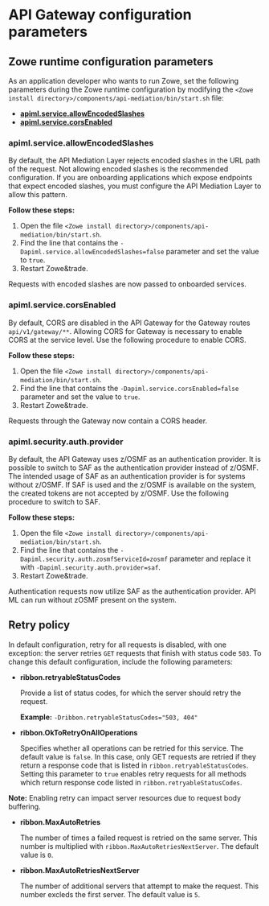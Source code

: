 # API Gateway configuration parameters

## Zowe runtime configuration parameters

As an application developer who wants to run Zowe, set the following parameters during the Zowe runtime configuration by modifying the `<Zowe install directory>/components/api-mediation/bin/start.sh` file:

* **[apiml.service.allowEncodedSlashes](#apimlserviceallowencodedslashes)**
* **[apiml.service.corsEnabled](#apimlservicecorsenabled)**

### apiml.service.allowEncodedSlashes

By default, the API Mediation Layer rejects encoded slashes in the URL path of the request. Not allowing encoded slashes is the recommended configuration. If you are onboarding applications which expose endpoints that expect encoded slashes, you must configure the API Mediation Layer to allow this pattern.
    
**Follow these steps:**
    
1. Open the file `<Zowe install directory>/components/api-mediation/bin/start.sh`.
2. Find the line that contains the `-Dapiml.service.allowEncodedSlashes=false` parameter and set the value to `true`.
3. Restart Zowe&trade. 
    
Requests with encoded slashes are now passed to onboarded services. 
       
### apiml.service.corsEnabled

By default, CORS are disabled in the API Gateway for the Gateway routes `api/v1/gateway/**`. Allowing CORS for Gateway is necessary to enable CORS at the service level. Use the following procedure to enable CORS.
    
**Follow these steps:**
     
1. Open the file `<Zowe install directory>/components/api-mediation/bin/start.sh`.
2. Find the line that contains the `-Dapiml.service.corsEnabled=false` parameter and set the value to `true`.
3. Restart Zowe&trade.
  
Requests through the Gateway now contain a CORS header. 

### apiml.security.auth.provider

By default, the API Gateway uses z/OSMF as an authentication provider. It is possible to switch to SAF as the authentication
provider instead of z/OSMF. The intended usage of SAF as an authentication provider is for systems without z/OSMF.
If SAF is used and the z/OSMF is available on the system, the created tokens are not accepted by z/OSMF. Use
the following procedure to switch to SAF. 

**Follow these steps:**
     
1. Open the file `<Zowe install directory>/components/api-mediation/bin/start.sh`.
2. Find the line that contains the `-Dapiml.security.auth.zosmfServiceId=zosmf` parameter and replace it with `-Dapiml.security.auth.provider=saf`.
3. Restart Zowe&trade.

Authentication requests now utilize SAF as the authentication provider. API ML can run without zOSMF present on the system. 

## Retry policy

In default configuration, retry for all requests is disabled, with one exception: the server retries `GET` requests that finish with status code `503`. 
To change this default configuration, include the following parameters:

* **ribbon.retryableStatusCodes**

    Provide a list of status codes, for which the server should retry the request.
    
    **Example:** `-Dribbon.retryableStatusCodes="503, 404"` 
    
* **ribbon.OkToRetryOnAllOperations**

     Specifies whether all operations can be retried for this service. The default value is `false`. In this case, only GET requests are retried if they return a response code that is listed in `ribbon.retryableStatusCodes`. Setting this parameter to `true` enables retry requests for all methods which return response code listed in `ribbon.retryableStatusCodes`. 
     
**Note:** Enabling retry can impact server resources due to request body buffering.

* **ribbon.MaxAutoRetries**
    
    The number of times a failed request is retried on the same server. This number is multiplied with `ribbon.MaxAutoRetriesNextServer`. The default value is `0`.
    
* **ribbon.MaxAutoRetriesNextServer**
    
    The number of additional servers that attempt to make the request. This number excleds the first server. The default value is `5`. 
